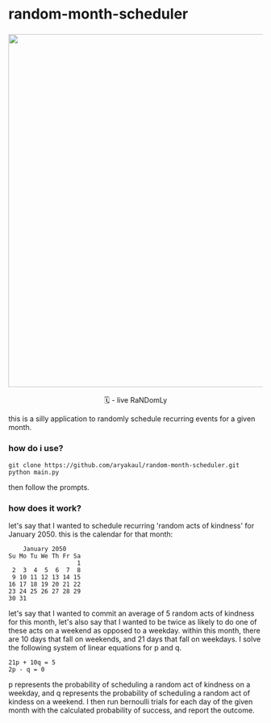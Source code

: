 # random-month-scheduler

<h3 align="center"><img src="https://i.stack.imgur.com/ww8c0.png" width="700px"></h3>
<p align="center"> 🗓️ - live RaNDomLy </p>

this is a silly application to randomly schedule recurring events for a given month.

### how do i use?

```
git clone https://github.com/aryakaul/random-month-scheduler.git
python main.py
```
then follow the prompts.

### how does it work?

let's say that I wanted to schedule recurring 'random acts of kindness' for January 2050. this is the calendar for that month:

```
    January 2050
Su Mo Tu We Th Fr Sa
                   1
 2  3  4  5  6  7  8
 9 10 11 12 13 14 15
16 17 18 19 20 21 22
23 24 25 26 27 28 29
30 31
```

let's say that I wanted to commit an average of 5 random acts of kindness for this month, let's also say that I wanted to be twice as likely to do one of these acts on a weekend as opposed to a weekday. within this month, there are 10 days that fall on weekends, and 21 days that fall on weekdays. I solve the following system of linear equations for p and q.

```
21p + 10q = 5
2p - q = 0
```

p represents the probability of scheduling a random act of kindness on a weekday, and q represents the probability of scheduling a random act of kindess on a weekend. I then run bernoulli trials for each day of the given month with the calculated probability of success, and report the outcome. 

